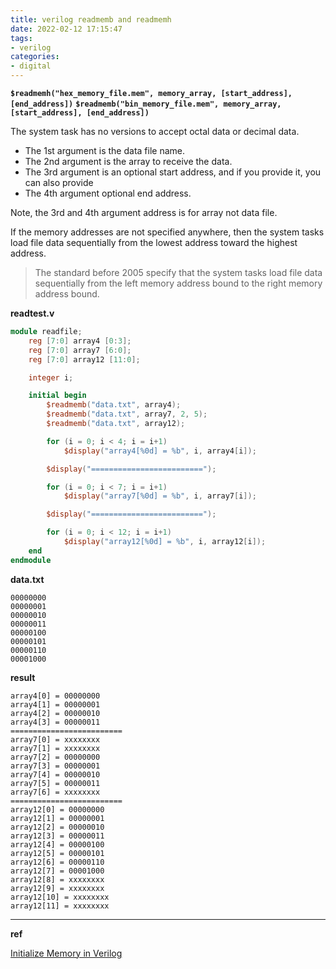 ```yaml
---
title: verilog readmemb and readmemh
date: 2022-02-12 17:15:47
tags:
- verilog
categories:
- digital
---
```


**`$readmemh("hex_memory_file.mem", memory_array, [start_address], [end_address])`**
**`$readmemb("bin_memory_file.mem", memory_array, [start_address], [end_address])`**

The system task has no versions to accept octal data or decimal data.

- The 1st argument is the data file name.
- The 2nd argument is the array to receive the data.
- The 3rd argument is an optional start address, and if you provide it, you can also provide
- The 4th argument optional end address.

Note, the 3rd and 4th argument address is for array not data file.

If the memory addresses are not specified anywhere, then the system tasks load file data sequentially  from the lowest address toward the highest address. 

> The standard before 2005 specify that the system tasks load file data sequentially
> from the left memory address bound to the right memory address bound.

**readtest.v**

```verilog
module readfile;
	reg [7:0] array4 [0:3];
	reg [7:0] array7 [6:0];
	reg [7:0] array12 [11:0];

	integer i;

	initial begin
		$readmemb("data.txt", array4);
		$readmemb("data.txt", array7, 2, 5);
		$readmemb("data.txt", array12);

		for (i = 0; i < 4; i = i+1)
			$display("array4[%0d] = %b", i, array4[i]);

		$display("=========================");

		for (i = 0; i < 7; i = i+1)
			$display("array7[%0d] = %b", i, array7[i]);

		$display("=========================");

		for (i = 0; i < 12; i = i+1)
			$display("array12[%0d] = %b", i, array12[i]);
	end
endmodule
```
**data.txt**

```
00000000 
00000001
00000010
00000011
00000100
00000101
00000110
00001000
```
**result**

```
array4[0] = 00000000
array4[1] = 00000001
array4[2] = 00000010
array4[3] = 00000011
=========================
array7[0] = xxxxxxxx
array7[1] = xxxxxxxx
array7[2] = 00000000
array7[3] = 00000001
array7[4] = 00000010
array7[5] = 00000011
array7[6] = xxxxxxxx
=========================
array12[0] = 00000000
array12[1] = 00000001
array12[2] = 00000010
array12[3] = 00000011
array12[4] = 00000100
array12[5] = 00000101
array12[6] = 00000110
array12[7] = 00001000
array12[8] = xxxxxxxx
array12[9] = xxxxxxxx
array12[10] = xxxxxxxx
array12[11] = xxxxxxxx
```

---

**ref**

[Initialize Memory in Verilog](https://projectf.io/posts/initialize-memory-in-verilog/)
